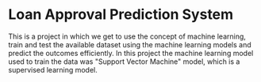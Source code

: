 # Loan Approval Prediction System 
This is a project in which we get to use the concept of machine learning, train and test the available dataset using the machine learning models and predict the outcomes efficiently. 
In this project the machine learning model used to train the data was "Support Vector Machine" model, which is a supervised learning model.
